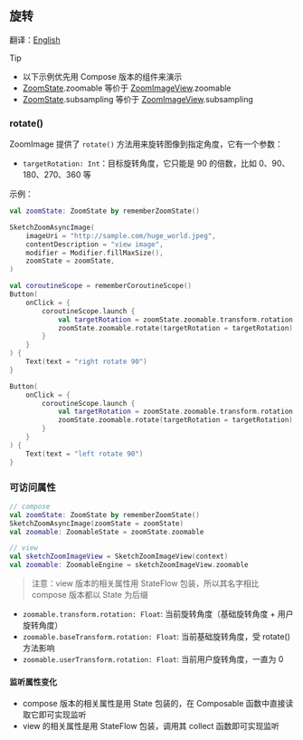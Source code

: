 ## 旋转

翻译：[English](rotate.md)

> [!TIP]
> * 以下示例优先用 Compose 版本的组件来演示
> * [ZoomState].zoomable 等价于 [ZoomImageView].zoomable
> * [ZoomState].subsampling 等价于 [ZoomImageView].subsampling

### rotate()

ZoomImage 提供了 `rotate()` 方法用来旋转图像到指定角度，它有一个参数：

* `targetRotation: Int`：目标旋转角度，它只能是 90 的倍数，比如 0、90、180、270、360 等

示例：

```kotlin
val zoomState: ZoomState by rememberZoomState()

SketchZoomAsyncImage(
    imageUri = "http://sample.com/huge_world.jpeg",
    contentDescription = "view image",
    modifier = Modifier.fillMaxSize(),
    zoomState = zoomState,
)

val coroutineScope = rememberCoroutineScope()
Button(
    onClick = {
        coroutineScope.launch {
            val targetRotation = zoomState.zoomable.transform.rotation.roundToInt() + 90
            zoomState.zoomable.rotate(targetRotation = targetRotation)
        }
    }
) {
    Text(text = "right rotate 90")
}

Button(
    onClick = {
        coroutineScope.launch {
            val targetRotation = zoomState.zoomable.transform.rotation.roundToInt() - 90
            zoomState.zoomable.rotate(targetRotation = targetRotation)
        }
    }
) {
    Text(text = "left rotate 90")
}
```

### 可访问属性

```kotlin
// compose
val zoomState: ZoomState by rememberZoomState()
SketchZoomAsyncImage(zoomState = zoomState)
val zoomable: ZoomableState = zoomState.zoomable

// view
val sketchZoomImageView = SketchZoomImageView(context)
val zoomable: ZoomableEngine = sketchZoomImageView.zoomable
```

> 注意：view 版本的相关属性用 StateFlow 包装，所以其名字相比 compose 版本都以 State 为后缀

* `zoomable.transform.rotation: Float`: 当前旋转角度（基础旋转角度 + 用户旋转角度）
* `zoomable.baseTransform.rotation: Float`: 当前基础旋转角度，受 rotate() 方法影响
* `zoomable.userTransform.rotation: Float`: 当前用户旋转角度，一直为 0

#### 监听属性变化

* compose 版本的相关属性是用 State 包装的，在 Composable 函数中直接读取它即可实现监听
* view 的相关属性是用 StateFlow 包装，调用其 collect 函数即可实现监听

[ZoomImageView]: ../../zoomimage-view/src/main/kotlin/com/github/panpf/zoomimage/ZoomImageView.kt

[ZoomImage]: ../../zoomimage-compose/src/commonMain/kotlin/com/github/panpf/zoomimage/ZoomImage.kt

[ZoomState]: ../../zoomimage-compose/src/commonMain/kotlin/com/github/panpf/zoomimage/compose/ZoomState.kt

[ZoomableState]: ../../zoomimage-compose/src/commonMain/kotlin/com/github/panpf/zoomimage/compose/zoom/ZoomableState.kt